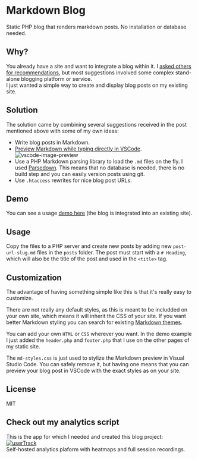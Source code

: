 # Markdown Blog
Static PHP blog that renders markdown posts. No installation or database needed.

## Why?
You already have a site and want to integrate a blog within it.
I [asked others for recommendations](https://www.indiehackers.com/post/is-there-any-tool-to-create-static-blog-posts-0e88ebc949), but most suggestions involved some complex stand-alone blogging platform or service.  
I just wanted a simple way to create and display blog posts on my existing site.

## Solution
The solution came by combining several suggestions received in the post mentioned above with some of my own ideas:
 * Write blog posts in Markdown.
 * [Preview Markdown while typing directly in VSCode](https://code.visualstudio.com/docs/languages/markdown).
 ![vscode-image-preview](https://code.visualstudio.com/assets/docs/languages/Markdown/preview-scroll-sync.gif)
 * Use a PHP Markdown parsing library to load the `.md` files on the fly. I used [Parsedown](https://github.com/erusev/parsedown). This means that no database is needed, there is no build step and you can easily version posts using git.
 * Use `.htaccess` rewrites for nice blog post URLs.

## Demo
You can see a usage [demo here](https://usertrack.net/blog) (the blog is integrated into an existing site).

## Usage
Copy the files to a PHP server and create new posts by adding new `post-url-slug.md` files in the `posts` folder.
The post must start with a `# Heading`, which will also be the title of the post and used in the `<title>` tag.

## Customization
The advantage of having something simple like this is that it's really easy to customize.

There are not really any default styles, as this is meant to be includded on your own site, which means it will inherit the CSS of your site. If you want better Markdown styling you can search for existing [Markdown themes](https://github.com/jasonm23/markdown-css-themes).

You can add your own `HTML` or `CSS` wherever you want. In the demo example I just added the `header.php` and `footer.php` that I use on the other pages of my static site.

The `md-styles.css` is just used to stylize the Markdown preview in Visual Studio Code. You can safely remove it, but having one means that you can preview your blog post in VSCode with the exact styles as on your site.


## License
MIT

## Check out my analytics script
This is the app for which I needed and created this blog project:  
[![userTrack](https://www.usertrack.net/img/usertrack_logo.svg)](https://www.usertrack.net)  
Self-hosted analytics plaform with heatmaps and full session recordings.
